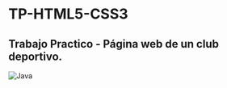 # TP-HTML5-CSS3
<h2>Trabajo Practico - Página web de un club deportivo.</h2>
<img src="https://encrypted-tbn0.gstatic.com/images?q=tbn:ANd9GcRuwqmSXI-5-hpyX9M5r2TKjJ_5Q_mblpSyGA&usqp=CAU" alt="Java">
